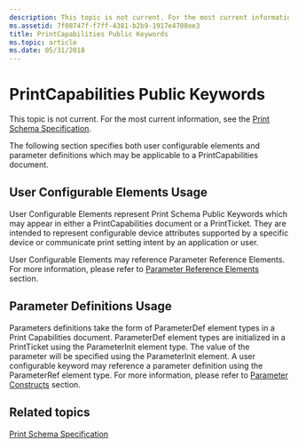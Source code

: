 ```yaml
---
description: This topic is not current. For the most current information, see the Print Schema Specification.
ms.assetid: 7f08747f-f7ff-4381-b2b9-1917e4708ee3
title: PrintCapabilities Public Keywords
ms.topic: article
ms.date: 05/31/2018
---
```


# PrintCapabilities Public Keywords

This topic is not current. For the most current information, see the [Print Schema Specification](https://download.microsoft.com/download/D/E/C/DECA6E6B-3E81-48E7-B7EF-6D92A547D03C/print-schema-spec-2-0.zip).

The following section specifies both user configurable elements and parameter definitions which may be applicable to a PrintCapabilities document.

## User Configurable Elements Usage

User Configurable Elements represent Print Schema Public Keywords which may appear in either a PrintCapabilities document or a PrintTicket. They are intended to represent configurable device attributes supported by a specific device or communicate print setting intent by an application or user.

User Configurable Elements may reference Parameter Reference Elements. For more information, please refer to [Parameter Reference Elements](parameter-reference-elements.md) section.

## Parameter Definitions Usage

Parameters definitions take the form of ParameterDef element types in a Print Capabilities document. ParameterDef element types are initialized in a PrintTicket using the ParameterInit element type. The value of the parameter will be specified using the ParameterInit element. A user configurable keyword may reference a parameter definition using the ParameterRef element type. For more information, please refer to [Parameter Constructs](parameter-constructs.md) section.

## Related topics

<dl> <dt>

[Print Schema Specification](https://download.microsoft.com/download/D/E/C/DECA6E6B-3E81-48E7-B7EF-6D92A547D03C/print-schema-spec-2-0.zip)
</dt> </dl>

 

 



